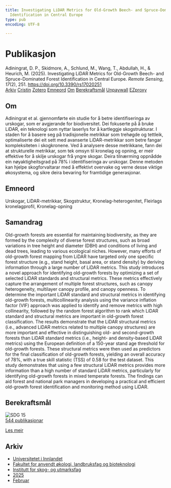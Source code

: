 ```yaml
---
title: Investigating LiDAR Metrics for Old-Growth Beech- and Spruce-Dominated Forest
  Identification in Central Europe
type: pub
encoding: UTF-8

---
```

<h1>Publikasjon</h1>
<article id="csl-bib-container-MYZXRDZK" class="csl-bib-container">
  <div class="csl-bib-body"> <div class="csl-entry">Adiningrat, D. P., Skidmore, A., Schlund, M., Wang, T., Abdullah, H., &#38; Heurich, M. (2025). Investigating LiDAR Metrics for Old-Growth Beech- and Spruce-Dominated Forest Identification in Central Europe. <i>Remote Sensing</i>, <i>17</i>(2), 251. <a href="https://doi.org/10.3390/rs17020251">https://doi.org/10.3390/rs17020251</a></div> </div>
  <div class="csl-bib-buttons">
    <a href="#taxonomy-article-MYZXRDZK" alt="archive" class="csl-bib-button">Arkiv</a>
    <a href="https://app.cristin.no/results/show.jsf?id=2358617" alt="Cristin" class="csl-bib-button">Cristin</a>
    <a href="http://zotero.org/groups/5881554/items/MYZXRDZK" alt="Zotero" class="csl-bib-button">Zotero</a>
    <a href="#keywords-article-MYZXRDZK" alt="keywords" class="csl-bib-button">Emneord</a>
    <a href="#about-article-MYZXRDZK" alt="about_pub" class="csl-bib-button">Om</a>
    <a href="#sdg-article-MYZXRDZK" alt="sdg" class="csl-bib-button">Berekraftsmål</a>
    <a href="https://doi.org/10.3390/rs17020251" alt="Unpaywall" class="csl-bib-button">Unpaywall</a>
    <a href="https://doi.org/10.3390/rs17020251" alt="EZproxy" class="csl-bib-button">EZproxy</a>
  </div>
  <div id="csl-bib-meta-container-MYZXRDZK"></div>
</article>
<div id="csl-bib-meta-MYZXRDZK" class="csl-bib-meta">
  <article id="about-article-MYZXRDZK" class="about_pub-article">
    <h1>Om</h1>
    Adiningrat et al. gjennomførte ein studie for å betre identifiseringa av urskogar, som er avgjerande for biodiversitet. Dei fokuserte på å bruke LiDAR, ein teknologi som nyttar laserlys for å kartleggje skogstrukturar. I staden for å basere seg på tradisjonelle metrikkar som trehøgde og tettleik, optimaliserte dei eit sett med avanserte LiDAR-metrikkar som betre fangar kompleksiteten i skogkronene. Ved å analysere desse metrikkane, fann dei at strukturelle metrikkar, som tek omsyn til kronelag og opning, er meir effektive for å skilje urskogar frå yngre skogar. Deira tilnærming oppnådde ein nøyaktigheitsgrad på 78% i identifiseringa av urskogar. Denne metoden kan hjelpe skogforvaltarar med å effektivt overvake og verne desse viktige økosystema, og sikre deira bevaring for framtidige generasjonar.
  </article>
  <article id="keywords-article-MYZXRDZK" class="keywords-article">
    <h1>Emneord</h1>
    Urskogar, LiDAR-metrikkar, Skogstruktur, Kronelag-heterogenitet, Fleirlags kronelagprofil, Kronelag-opning
  </article>
  <article id="abstract-article-MYZXRDZK" class="abstract-article">
    <h1>Samandrag</h1>
    Old-growth forests are essential for maintaining biodiversity, as they are formed by the complexity of diverse forest structures, such as broad variations in tree height and diameter (DBH) and conditions of living and dead trees, leading to various ecological niches. However, many efforts of old-growth forest mapping from LiDAR have targeted only one specific forest structure (e.g., stand height, basal area, or stand density) by deriving information through a large number of LiDAR metrics. This study introduces a novel approach for identifying old-growth forests by optimizing a set of selected LiDAR standards and structural metrics. These metrics effectively capture the arrangement of multiple forest structures, such as canopy heterogeneity, multilayer canopy profile, and canopy openness. To determine the important LiDAR standard and structural metrics in identifying old-growth forests, multicollinearity analysis using the variance inflation factor (VIF) approach was applied to identify and remove metrics with high collinearity, followed by the random forest algorithm to rank which LiDAR standard and structural metrics are important in old-growth forest classification. The results demonstrate that the LiDAR structural metrics (i.e., advanced LiDAR metrics related to multiple canopy structures) are more important and effective in distinguishing old- and second-growth forests than LiDAR standard metrics (i.e., height- and density-based LiDAR metrics) using the European definition of a 150-year stand age threshold for old-growth forests. These structural metrics were then used as predictors for the final classification of old-growth forests, yielding an overall accuracy of 78%, with a true skill statistic (TSS) of 0.58 for the test dataset. This study demonstrates that using a few structural LiDAR metrics provides more information than a high number of standard LiDAR metrics, particularly for identifying old-growth forests in mixed temperate forests. The findings can aid forest and national park managers in developing a practical and efficient old-growth forest identification and monitoring method using LiDAR.
  </article>
  <article id="sdg-article-MYZXRDZK" class="sdg-article">
    <h1>Berekraftsmål</h1>
    <div class="sdg-container"><div id="sdg15" class="sdg">
        <img src="{{< params subfolder >}}images/sdg/sdg15_nn.png" class="image" alt="SDG 15">
        <div class="sdg-overlay">
          <a href="{{< params subfolder >}}nn/archive/?sdg=15#archive" class="sdg-publication-count"><span>544</span> publikasjonar</a>
          <p><a href="https://fn.no/om-fn/fns-baerekraftsmaal/livet-paa-land?lang=nno-NO" class="sdg-read-more">Les meir</a></p>
        </div>
      </div></div>
  </article>
  <article id="taxonomy-article-MYZXRDZK" class="taxonomy-article">
    <h1>Arkiv</h1>
    <ul>
      <li><a href="{{< params subfolder >}}nn/archive/?key=3DCRN523">Universitetet i Innlandet</a></li>
      <li><a href="{{< params subfolder >}}nn/archive/?key=T77LXH6D">Fakultet for anvendt økologi, landbruksfag og bioteknologi</a></li>
      <li><a href="{{< params subfolder >}}nn/archive/?key=7TRARPE3">Institutt for skog- og utmarksfag</a></li>
      <li><a href="{{< params subfolder >}}nn/archive/?key=H5L4MZHE">2025</a></li>
      <li><a href="{{< params subfolder >}}nn/archive/?key=5HN27UBT">Februar</a></li>
    </ul>
  </article>
</div>
